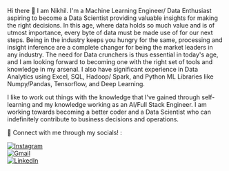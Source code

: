 Hi there 👋
I am Nikhil. I'm a Machine Learning Engineer/ Data Enthusiast aspiring to become a Data Scientist providing valuable insights for making the right decisions. 
In this age, where data holds so much value and is of utmost importance, every byte of data must be made use of for our next steps. Being in the industry keeps you hungry for the same, processing and insight inference are a complete changer for being the market leaders in any industry. 
The need for Data crunchers is thus essential in today's age, and I am looking forward to becoming one with the right set of tools and knowledge in my arsenal. 
I also have significant experience in Data Analytics using Excel, SQL, Hadoop/ Spark, and Python ML Libraries like Numpy/Pandas, Tensorflow, and Deep Learning. 

I like to work out things with the knowledge that I've gained through self-learning and my knowledge working as an AI/Full Stack Engineer. 
I am working towards becoming a better coder and a Data Scientist who can indefinitely contribute to business decisions and operations. 

🔗 Connect with me through my socials! :

[![Instagram](https://img.shields.io/badge/-Instagram-E4405F?style=flat-square&logo=Instagram&logoColor=white&link=https://www.instagram.com/yourusername/)](https://www.instagram.com/n.i.k.h.1l/) <br>
[![Gmail](https://img.shields.io/badge/-Gmail-D14836?style=flat-square&logo=Gmail&logoColor=white&link=mailto:nikhiljycn@gmail.com)](mailto:nikhiljycn@gmail.com) <br>
[![LinkedIn](https://img.shields.io/badge/-LinkedIn-0077B5?style=flat-square&logo=LinkedIn&logoColor=white&link=https://www.linkedin.com/in/yourusername/)](https://www.linkedin.com/in/nikhil-jayachandran-aa172a1b8/)

<!---
nikh1l04/nikh1l04 is a ✨ special ✨ repository because its `README.md` (this file) appears on your GitHub profile.
You can click the Preview link to take a look at your changes.
--->



